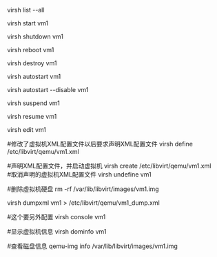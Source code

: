 virsh list --all

virsh start vm1 

virsh shutdown vm1  

virsh reboot vm1  

virsh destroy vm1  

virsh autostart vm1 

virsh autostart --disable vm1  

virsh suspend vm1  

virsh resume vm1  

virsh edit vm1  

#修改了虚拟机XML配置文件以后要求声明XML配置文件
virsh define /etc/libvirt/qemu/vm1.xml  

#声明XML配置文件，并启动虚拟机
virsh create /etc/libvirt/qemu/vm1.xml  
#取消声明的虚拟机XML配置文件 
virsh undefine vm1  

#删除虚拟机硬盘
rm -rf /var/lib/libvirt/images/vm1.img  

virsh dumpxml vm1 > /etc/libvirt/qemu/vm1_dump.xml 

#这个要另外配置
virsh console vm1

#显示虚拟机信息
virsh dominfo vm1  

#查看磁盘信息
qemu-img info /var/lib/libvirt/images/vm1.img